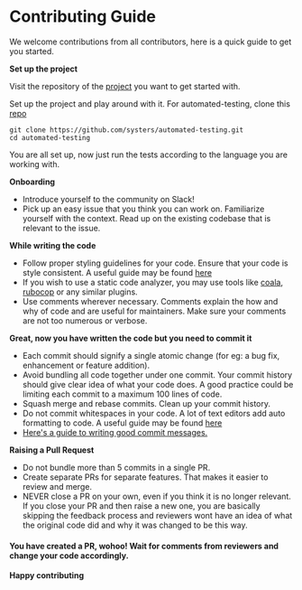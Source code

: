 # Contributing Guide

We welcome contributions from all contributors, here is a quick guide to get you started.

**Set up the project**

Visit the repository of the [project](https://github.com/systers) you want to get started with.

Set up the project and play around with it.
For automated-testing, clone this [repo](https://github.com/systers/automated-testing)
```
git clone https://github.com/systers/automated-testing.git
cd automated-testing
```
You are all set up, now just run the tests according to the language you are working with.

**Onboarding**
  - Introduce yourself to the community on Slack! 
  - Pick up an easy issue that you think you can work on.
  Familiarize yourself with the context.  Read up on the existing codebase
   that is relevant to the issue.
   
 **While writing the code**
  - Follow proper styling guidelines for your code. Ensure that your code is style consistent. A useful guide may be found [here](https://github.com/thoughtbot/guides)
  - If you wish to use a static code analyzer, you may use tools like [coala](https://github.com/coala/coala), [rubocop](https://github.com/bbatsov/rubocop) or any similar plugins.
  - Use comments wherever necessary. Comments explain the how and why of code and are useful for maintainers. Make sure your comments are not too numerous or verbose.

**Great, now you have written the code but you need to commit it**
 - Each commit should signify a single atomic change (for eg: a bug fix, enhancement or feature addition). 
 - Avoid bundling all code together under one commit. Your commit history should give clear idea of what your code does.
 A good practice could be limiting each commit to a maximum 100 lines of code. 
 - Squash merge and rebase commits. Clean up your commit history.
 - Do not commit whitespaces in your code. A lot of text editors add auto formatting to code. A useful guide may be found [here](https://stackoverflow.com/questions/3515597/add-only-non-whitespace-changes)
 - [Here's a guide to writing good commit messages.](http://tbaggery.com/2008/04/19/a-note-about-git-commit-messages.html)
 
 **Raising a Pull Request**
 - Do not bundle more than 5 commits in a single PR. 
 - Create separate PRs for separate features. That makes it easier to review and merge.
 - NEVER close a PR on your own, even if you think it is no longer relevant.
 If you close your PR and then raise a new one, you are basically skipping the feedback process and reviewers wont have an idea of what the original code did and why it was changed to be this way.

#### You have created a PR, wohoo! Wait for comments from reviewers and change your code accordingly.
**Happy contributing**
